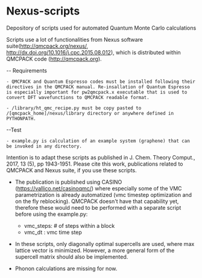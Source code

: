 # Nexus-scripts
Depository of scripts used for automated Quantum Monte Carlo calculations

Scripts use a lot of functionalities from Nexus software suite(http://qmcpack.org/nexus/, http://dx.doi.org/10.1016/j.cpc.2015.08.012), which is distributed within QMCPACK code (http://qmcpack.org). 

-- Requirements 

    - QMCPACK and Quantum Espresso codes must be installed following their directives in the QMCPACK manual. Re-insallation of Quantum Espresso is especially important for pw2qmcpack.x executable that is used to convert DFT wavefunctions to QMCPACK readable format. 

    - /library/ht_qmc_recipe.py must be copy pasted to /[qmcpack_home]/nexus/library directory or anywhere defined in PYTHONPATH.

--Test

    - example.py is calculation of an example system (graphene) that can be invoked in any directory. 

Intention is to adapt these scripts as published in J. Chem. Theory Comput., 2017, 13 (5), pp 1943-1951. Please cite this work, publications related to QMCPACK and Nexus suite, if you use these scripts.

- The publication is published using CASINO (https://vallico.net/casinoqmc/) where especially some of the VMC parametrization is already automatized (vmc timestep optimization and on the fly reblocking). QMCPACK doesn't have that capability yet, therefore these would need to be performed with a separate script before using the example.py:
    - vmc_steps: # of steps within a block
    - vmc_dt   : vmc time step

- In these scripts, only diagonally optimal supercells are used, where max lattice vector is minimized. However, a more general form of the supercell matrix should also be implemented. 

- Phonon calculations are missing for now. 






